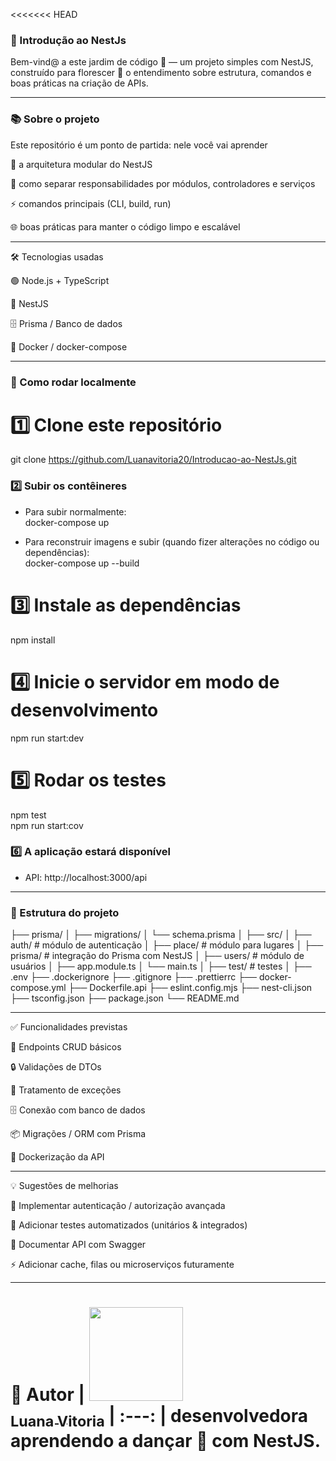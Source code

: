 <<<<<<< HEAD
### 🌱 Introdução ao NestJs

Bem-vind@ a este jardim de código 🌸 — um projeto simples com NestJS, construído para florescer 🌼 o entendimento sobre estrutura, comandos e boas práticas na criação de APIs.

---
### 📚 Sobre o projeto

Este repositório é um ponto de partida: nele você vai aprender

🧩 a arquitetura modular do NestJS

🎯 como separar responsabilidades por módulos, controladores e serviços

⚡ comandos principais (CLI, build, run)

🌐 boas práticas para manter o código limpo e escalável

---

🛠️ Tecnologias usadas

🟢 Node.js + TypeScript

🚀 NestJS

🗄️ Prisma / Banco de dados

🐳 Docker / docker-compose

---

### 🚀 Como rodar localmente

# 1️⃣ Clone este repositório
git clone https://github.com/Luanavitoria20/Introducao-ao-NestJs.git

### 2️⃣ Subir os contêineres
- Para subir normalmente:  
docker-compose up

- Para reconstruir imagens e subir (quando fizer alterações no código ou dependências):  
docker-compose up --build

# 3️⃣ Instale as dependências
npm install

# 4️⃣  Inicie o servidor em modo de desenvolvimento
npm run start:dev

# 5️⃣  Rodar os testes
npm test  
npm run start:cov

### 6️⃣ A aplicação estará disponível
- API: http://localhost:3000/api

----

### 📂 Estrutura do projeto

├── prisma/
│   ├── migrations/
│   └── schema.prisma
│
├── src/
│   ├── auth/        # módulo de autenticação
│   ├── place/       # módulo para lugares
│   ├── prisma/      # integração do Prisma com NestJS
│   ├── users/       # módulo de usuários
│   ├── app.module.ts
│   └── main.ts
│
├── test/            # testes
│
├── .env
├── .dockerignore
├── .gitignore
├── .prettierrc
├── docker-compose.yml
├── Dockerfile.api
├── eslint.config.mjs
├── nest-cli.json
├── tsconfig.json
├── package.json
└── README.md

----

✅ Funcionalidades previstas

📝 Endpoints CRUD básicos

🔒 Validações de DTOs

🛑 Tratamento de exceções

🗄️ Conexão com banco de dados

📦 Migrações / ORM com Prisma

🐳 Dockerização da API

---

💡 Sugestões de melhorias

🔑 Implementar autenticação / autorização avançada

🧪 Adicionar testes automatizados (unitários & integrados)

📖 Documentar API com Swagger

⚡ Adicionar cache, filas ou microserviços futuramente

----

🧷 Autor
| [<img loading="lazy" widht= 150 height= 150 src="https://avatars.githubusercontent.com/u/206602777?s=400&u=822619fc7be63ed9a459272707f3f43e427ec6d7&v=4" widht=50><br><sub>Luana Vitoria</sub>](https://github.com/Luanavitoria20) 
| :---: |
desenvolvedora aprendendo a dançar 💃 com NestJS.
=======

